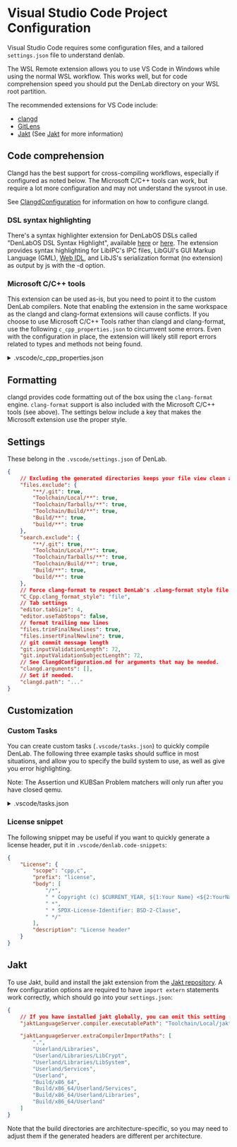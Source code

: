 # Visual Studio Code Project Configuration

Visual Studio Code requires some configuration files, and a tailored `settings.json` file to understand denlab.

The WSL Remote extension allows you to use VS Code in Windows while using the normal WSL workflow. This works well, but for code comprehension speed you should put the DenLab directory on your WSL root partition.

The recommended extensions for VS Code include:

-   [clangd](https://marketplace.visualstudio.com/items?itemName=llvm-vs-code-extensions.vscode-clangd)
-   [GitLens](https://marketplace.visualstudio.com/items?itemName=eamodio.gitlens)
-   [Jakt](https://github.com/DenLabOS/jakt/tree/main/editors/vscode) (See [Jakt](#jakt) for more information)

## Code comprehension

Clangd has the best support for cross-compiling workflows, especially if configured as noted below. The Microsoft C/C++ tools can work, but require a lot more configuration and may not understand the sysroot in use.

See [ClangdConfiguration](ClangdConfiguration.md) for information on how to configure clangd.

### DSL syntax highlighting

There's a syntax highlighter extension for DenLabOS DSLs called "DenLabOS DSL Syntax Highlight", available [here](https://marketplace.visualstudio.com/items?itemName=kleinesfilmroellchen.denlab-dsl-syntaxhighlight) or [here](https://open-vsx.org/extension/kleinesfilmroellchen/denlab-dsl-syntaxhighlight).
The extension provides syntax highlighting for LibIPC's IPC files, LibGUI's GUI Markup Language (GML), [Web IDL](https://webidl.spec.whatwg.org/), and LibJS's
serialization format (no extension) as output by js with the -d option.

### Microsoft C/C++ tools

This extension can be used as-is, but you need to point it to the custom DenLab compilers. Note that enabling the extension in the same workspace as the
clangd and clang-format extensions will cause conflicts. If you choose to use Microsoft C/C++ Tools rather than clangd and clang-format, use the
following `c_cpp_properties.json` to circumvent some errors. Even with the configuration in place, the extension will likely still report errors related to types and methods not being found.

<details>
<summary>.vscode/c_cpp_properties.json</summary>

```json
{
    "configurations": [
        {
            "name": "userland-x86_64-gcc",
            "includePath": [
                "${workspaceFolder}",
                "${workspaceFolder}/Build/x86_64/",
                "${workspaceFolder}/Build/x86_64/Userland",
                "${workspaceFolder}/Build/x86_64/Userland/Applications",
                "${workspaceFolder}/Build/x86_64/Userland/Libraries",
                "${workspaceFolder}/Build/x86_64/Userland/Services",
                "${workspaceFolder}/Build/x86_64/Root/usr/include/**",
                "${workspaceFolder}/Userland",
                "${workspaceFolder}/Userland/Libraries",
                "${workspaceFolder}/Userland/Libraries/LibC",
                "${workspaceFolder}/Userland/Services",
                "${workspaceFolder}/Toolchain/Local/x86_64/x86_64-pc-denlab/include/c++/**"
            ],
            "defines": ["DEBUG", "__denlab__"],
            "compilerPath": "${workspaceFolder}/Toolchain/Local/x86_64/bin/x86_64-pc-denlab-g++",
            "cStandard": "c17",
            "cppStandard": "c++23",
            "intelliSenseMode": "linux-gcc-x86",
            "compileCommands": "Build/x86_64/compile_commands.json",
            "compilerArgs": ["-Wall", "-Wextra", "-Werror"],
            "browse": {
                "path": [
                    "${workspaceFolder}",
                    "${workspaceFolder}/Build/x86_64/",
                    "${workspaceFolder}/Build/x86_64/Userland",
                    "${workspaceFolder}/Build/x86_64/Userland/Applications",
                    "${workspaceFolder}/Build/x86_64/Userland/Libraries",
                    "${workspaceFolder}/Build/x86_64/Userland/Services",
                    "${workspaceFolder}/Build/x86_64/Root/usr/include/**",
                    "${workspaceFolder}/Userland",
                    "${workspaceFolder}/Userland/Libraries",
                    "${workspaceFolder}/Userland/Libraries/LibC",
                    "${workspaceFolder}/Userland/Services",
                    "${workspaceFolder}/Toolchain/Local/x86_64/x86_64-pc-denlab/include/c++/**"
                ],
                "limitSymbolsToIncludedHeaders": true,
                "databaseFilename": "${workspaceFolder}/Build/x86_64/"
            }
        }
    ],
    "version": 4
}
```

</details>

## Formatting

clangd provides code formatting out of the box using the `clang-format` engine. `clang-format` support is also included with the Microsoft C/C++ tools (see above). The settings below include a key that makes the Microsoft extension use the proper style.

## Settings

These belong in the `.vscode/settings.json` of DenLab.

```json
{
    // Excluding the generated directories keeps your file view clean and speeds up search.
    "files.exclude": {
        "**/.git": true,
        "Toolchain/Local/**": true,
        "Toolchain/Tarballs/**": true,
        "Toolchain/Build/**": true,
        "Build/**": true,
        "build/**": true
    },
    "search.exclude": {
        "**/.git": true,
        "Toolchain/Local/**": true,
        "Toolchain/Tarballs/**": true,
        "Toolchain/Build/**": true,
        "Build/**": true,
        "build/**": true
    },
    // Force clang-format to respect DenLab's .clang-format style file. This is not necessary if you're not using the Microsoft C++ extension.
    "C_Cpp.clang_format_style": "file",
    // Tab settings
    "editor.tabSize": 4,
    "editor.useTabStops": false,
    // format trailing new lines
    "files.trimFinalNewlines": true,
    "files.insertFinalNewline": true,
    // git commit message length
    "git.inputValidationLength": 72,
    "git.inputValidationSubjectLength": 72,
    // See ClangdConfiguration.md for arguments that may be needed.
    "clangd.arguments": [],
    // Set if needed.
    "clangd.path": "..."
}
```

## Customization

### Custom Tasks

You can create custom tasks (`.vscode/tasks.json`) to quickly compile DenLab.
The following three example tasks should suffice in most situations, and allow you to specify the build system to use, as well as give you error highlighting.

Note: The Assertion und KUBSan Problem matchers will only run after you have closed qemu.

<details>
<summary>.vscode/tasks.json</summary>

```json
{
    "version": "2.0.0",
    "tasks": [
        {
            "label": "build lagom",
            "type": "shell",
            "problemMatcher": [
                {
                    "base": "$gcc",
                    "fileLocation": ["relative", "${workspaceFolder}/Build/lagom"]
                }
            ],
            "command": ["bash"],
            "args": ["-c", "\"Meta/denlab.sh build lagom\""],
            "presentation": {
                "echo": true,
                "reveal": "always",
                "focus": false,
                "group": "build",
                "panel": "shared",
                "showReuseMessage": true,
                "clear": true
            }
        },
        {
            "label": "build",
            "type": "shell",
            "command": "bash",
            "args": ["-c", "Meta/denlab.sh build ${input:arch} ${input:compiler}"],
            "problemMatcher": [
                {
                    "base": "$gcc",
                    "fileLocation": [
                        "relative",
                        // FIXME: Clang uses ${input:arch}clang
                        "${workspaceFolder}/Build/${input:arch}"
                    ]
                },
                {
                    "source": "gcc",
                    "fileLocation": [
                        "relative",
                        // FIXME: Clang uses ${input:arch}clang
                        "${workspaceFolder}/Build/${input:arch}"
                    ],
                    "pattern": [
                        {
                            "regexp": "^([^\\s]*\\.S):(\\d*): (.*)$",
                            "file": 1,
                            "location": 2,
                            "message": 3
                        }
                    ]
                }
            ],
            "group": {
                "kind": "build",
                "isDefault": true
            }
        },
        {
            "label": "launch",
            "type": "shell",
            "command": "bash",
            "args": ["-c", "Meta/denlab.sh run ${input:arch} ${input:compiler}"],
            "options": {
                "env": {
                    // Put your custom run configuration here, e.g. DENLAB_RAM_SIZE
                }
            },
            "problemMatcher": [
                {
                    "base": "$gcc",
                    "fileLocation": [
                        "relative",
                        // FIXME: Clang uses ${input:arch}clang
                        "${workspaceFolder}/Build/${input:arch}"
                    ]
                },
                {
                    "source": "gcc",
                    "fileLocation": [
                        "relative",
                        // FIXME: Clang uses ${input:arch}clang
                        "${workspaceFolder}/Build/${input:arch}"
                    ],
                    "pattern": [
                        {
                            "regexp": "^([^\\s]*\\.S):(\\d*): (.*)$",
                            "file": 1,
                            "location": 2,
                            "message": 3
                        }
                    ]
                },
                {
                    "source": "KUBSan",
                    "owner": "cpp",
                    "fileLocation": ["relative", "${workspaceFolder}"],
                    "pattern": [
                        {
                            "regexp": "KUBSAN: (.*)",
                            "message": 0
                        },
                        {
                            "regexp": "KUBSAN: at ../(.*), line (\\d*), column: (\\d*)",
                            "file": 1,
                            "line": 2,
                            "column": 3
                        }
                    ]
                },
                {
                    "source": "Assertion Failed",
                    "owner": "cpp",
                    "pattern": [
                        {
                            "regexp": "ASSERTION FAILED: (.*)$",
                            "message": 1
                        },
                        {
                            "regexp": "^((?:.*)\\.(h|cpp|c|S)):(\\d*)$",
                            "file": 1,
                            "location": 3
                        }
                    ],
                    "fileLocation": [
                        "relative",
                        // FIXME: Clang uses ${input:arch}clang
                        "${workspaceFolder}/Build/${input:arch}"
                    ]
                }
            ]
        }
    ],
    "inputs": [
        {
            "id": "compiler",
            "description": "Compiler to use",
            "type": "pickString",
            "default": "GNU",
            "options": ["GNU", "Clang"]
        },
        {
            "id": "arch",
            "description": "Architecture to compile for",
            "type": "pickString",
            "default": "x86_64",
            "options": ["x86_64", "aarch64"]
        }
    ]
}
```

</details>

### License snippet

The following snippet may be useful if you want to quickly generate a license header, put it in `.vscode/denlab.code-snippets`:

```json
{
    "License": {
        "scope": "cpp,c",
        "prefix": "license",
        "body": [
            "/*",
            " * Copyright (c) $CURRENT_YEAR, ${1:Your Name} <${2:YourName@Email.com}>.",
            " *",
            " * SPDX-License-Identifier: BSD-2-Clause",
            " */"
        ],
        "description": "License header"
    }
}
```

## Jakt

To use Jakt, build and install the jakt extension from the [Jakt repository](https://github.com/DenLabOS/jakt/tree/main/editors/vscode).
A few configuration options are required to have `import extern` statements work correctly, which should go into your `settings.json`:

```json
{
    // If you have installed jakt globally, you can omit this setting (though keep in mind that the compiler build *should* match the one in your denlab checkout)
    "jaktLanguageServer.compiler.executablePath": "Toolchain/Local/jakt/bin/jakt",

    "jaktLanguageServer.extraCompilerImportPaths": [
        ".",
        "Userland/Libraries",
        "Userland/Libraries/LibCrypt",
        "Userland/Libraries/LibSystem",
        "Userland/Services",
        "Userland",
        "Build/x86_64",
        "Build/x86_64/Userland/Services",
        "Build/x86_64/Userland/Libraries",
        "Build/x86_64/Userland"
    ]
}
```

Note that the build directories are architecture-specific, so you may need to adjust them if the generated headers are different per architecture.
